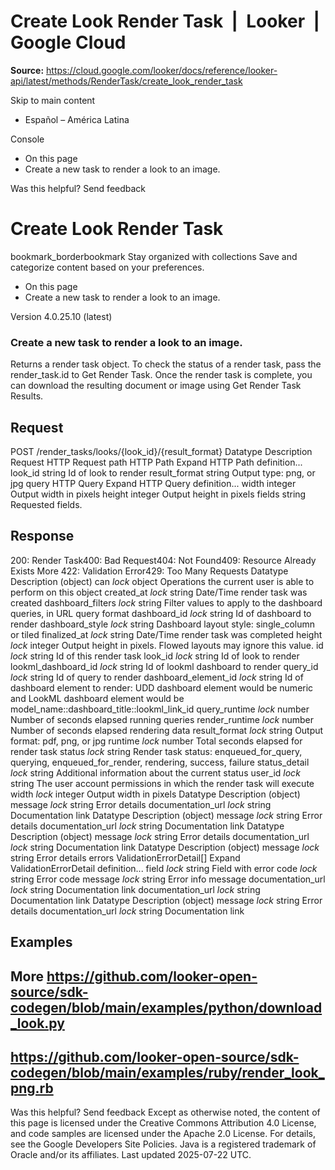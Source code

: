 # Create Look Render Task  |  Looker  |  Google Cloud

**Source:** https://cloud.google.com/looker/docs/reference/looker-api/latest/methods/RenderTask/create_look_render_task

Skip to main content 


  * Español – América Latina

Console 
  * On this page
  * Create a new task to render a look to an image.




Was this helpful?
Send feedback 
#  Create Look Render Task
bookmark_borderbookmark Stay organized with collections  Save and categorize content based on your preferences.
  * On this page
  * Create a new task to render a look to an image.


Version 4.0.25.10 (latest) 
### Create a new task to render a look to an image.
Returns a render task object. To check the status of a render task, pass the render_task.id to Get Render Task. Once the render task is complete, you can download the resulting document or image using Get Render Task Results.
## Request
POST /render_tasks/looks/{look_id}/{result_format} 
Datatype
Description
Request
HTTP Request 
path
HTTP Path 
Expand HTTP Path definition... 
look_id
string 
Id of look to render
result_format
string 
Output type: png, or jpg
query
HTTP Query 
Expand HTTP Query definition... 
width
integer 
Output width in pixels
height
integer 
Output height in pixels
fields
string 
Requested fields.
## Response
200: Render Task400: Bad Request404: Not Found409: Resource Already Exists More
422: Validation Error429: Too Many Requests
Datatype
Description
(object)
can
_lock_
object 
Operations the current user is able to perform on this object
created_at
_lock_
string 
Date/Time render task was created
dashboard_filters
_lock_
string 
Filter values to apply to the dashboard queries, in URL query format
dashboard_id
_lock_
string 
Id of dashboard to render
dashboard_style
_lock_
string 
Dashboard layout style: single_column or tiled
finalized_at
_lock_
string 
Date/Time render task was completed
height
_lock_
integer 
Output height in pixels. Flowed layouts may ignore this value.
id
_lock_
string 
Id of this render task
look_id
_lock_
string 
Id of look to render
lookml_dashboard_id
_lock_
string 
Id of lookml dashboard to render
query_id
_lock_
string 
Id of query to render
dashboard_element_id
_lock_
string 
Id of dashboard element to render: UDD dashboard element would be numeric and LookML dashboard element would be model_name::dashboard_title::lookml_link_id
query_runtime
_lock_
number 
Number of seconds elapsed running queries
render_runtime
_lock_
number 
Number of seconds elapsed rendering data
result_format
_lock_
string 
Output format: pdf, png, or jpg
runtime
_lock_
number 
Total seconds elapsed for render task
status
_lock_
string 
Render task status: enqueued_for_query, querying, enqueued_for_render, rendering, success, failure
status_detail
_lock_
string 
Additional information about the current status
user_id
_lock_
string 
The user account permissions in which the render task will execute
width
_lock_
integer 
Output width in pixels
Datatype
Description
(object)
message
_lock_
string 
Error details
documentation_url
_lock_
string 
Documentation link
Datatype
Description
(object)
message
_lock_
string 
Error details
documentation_url
_lock_
string 
Documentation link
Datatype
Description
(object)
message
_lock_
string 
Error details
documentation_url
_lock_
string 
Documentation link
Datatype
Description
(object)
message
_lock_
string 
Error details
errors
ValidationErrorDetail[] 
Expand ValidationErrorDetail definition... 
field
_lock_
string 
Field with error
code
_lock_
string 
Error code
message
_lock_
string 
Error info message
documentation_url
_lock_
string 
Documentation link
documentation_url
_lock_
string 
Documentation link
Datatype
Description
(object)
message
_lock_
string 
Error details
documentation_url
_lock_
string 
Documentation link
## Examples
More
https://github.com/looker-open-source/sdk-codegen/blob/main/examples/python/download_look.py   
---  
https://github.com/looker-open-source/sdk-codegen/blob/main/examples/ruby/render_look_png.rb   
---  
Was this helpful?
Send feedback 
Except as otherwise noted, the content of this page is licensed under the Creative Commons Attribution 4.0 License, and code samples are licensed under the Apache 2.0 License. For details, see the Google Developers Site Policies. Java is a registered trademark of Oracle and/or its affiliates.
Last updated 2025-07-22 UTC.


